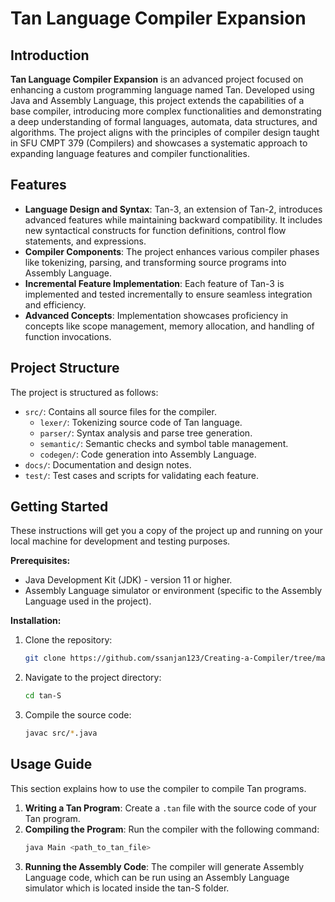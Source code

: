
# Tan Language Compiler Expansion

## Introduction

**Tan Language Compiler Expansion** is an advanced project focused on enhancing a custom programming language named Tan. Developed using Java and Assembly Language, this project extends the capabilities of a base compiler, introducing more complex functionalities and demonstrating a deep understanding of formal languages, automata, data structures, and algorithms. The project aligns with the principles of compiler design taught in SFU CMPT 379 (Compilers) and showcases a systematic approach to expanding language features and compiler functionalities.



## Features

- **Language Design and Syntax**: Tan-3, an extension of Tan-2, introduces advanced features while maintaining backward compatibility. It includes new syntactical constructs for function definitions, control flow statements, and expressions.
- **Compiler Components**: The project enhances various compiler phases like tokenizing, parsing, and transforming source programs into Assembly Language.
- **Incremental Feature Implementation**: Each feature of Tan-3 is implemented and tested incrementally to ensure seamless integration and efficiency.
- **Advanced Concepts**: Implementation showcases proficiency in concepts like scope management, memory allocation, and handling of function invocations.

## Project Structure

The project is structured as follows:

- `src/`: Contains all source files for the compiler.
  - `lexer/`: Tokenizing source code of Tan language.
  - `parser/`: Syntax analysis and parse tree generation.
  - `semantic/`: Semantic checks and symbol table management.
  - `codegen/`: Code generation into Assembly Language.
- `docs/`: Documentation and design notes.
- `test/`: Test cases and scripts for validating each feature.

## Getting Started

These instructions will get you a copy of the project up and running on your local machine for development and testing purposes.

**Prerequisites:**

- Java Development Kit (JDK) - version 11 or higher.
- Assembly Language simulator or environment (specific to the Assembly Language used in the project).

**Installation:**

1. Clone the repository:
   ```bash
   git clone https://github.com/ssanjan123/Creating-a-Compiler/tree/main2
   ```
2. Navigate to the project directory:
   ```bash
   cd tan-S
   ```
3. Compile the source code:
   ```bash
   javac src/*.java
   ```

## Usage Guide

This section explains how to use the compiler to compile Tan programs.

1. **Writing a Tan Program**: Create a `.tan` file with the source code of your Tan program.
2. **Compiling the Program**: Run the compiler with the following command:
   ```bash
   java Main <path_to_tan_file>
   ```
3. **Running the Assembly Code**: The compiler will generate Assembly Language code, which can be run using an Assembly Language simulator which is located inside the tan-S folder.

